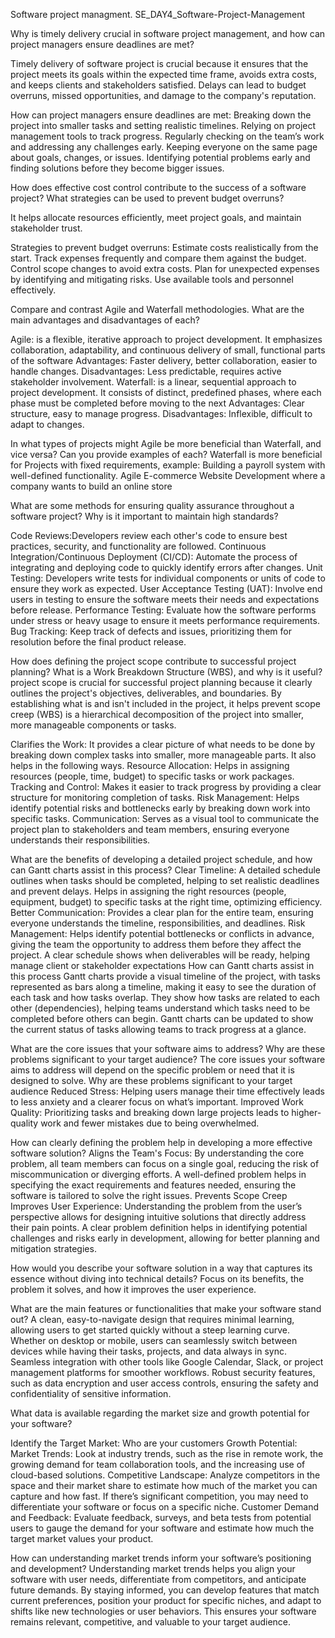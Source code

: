 Software project managment.
SE_DAY4_Software-Project-Management

Why is timely delivery crucial in software project management, and how can project managers ensure deadlines are met?

  Timely delivery of software project is crucial because it ensures that the project meets its goals within the expected time frame, avoids extra costs, and keeps clients and stakeholders satisfied. Delays can lead   to budget overruns, missed opportunities, and damage to the company's reputation.

  How can project managers ensure deadlines are met:
    Breaking down the project into smaller tasks and setting realistic timelines.
    Relying on project management tools to track progress.
    Regularly checking on the team’s work and addressing any challenges early.
    Keeping everyone on the same page about goals, changes, or issues.
    Identifying potential problems early and finding solutions before they become bigger issues.

How does effective cost control contribute to the success of a software project? What strategies can be used to prevent budget overruns?

  It helps allocate resources efficiently, meet project goals, and maintain stakeholder trust.

  Strategies to prevent budget overruns:
    Estimate costs realistically from the start.
    Track expenses frequently and compare them against the budget.
    Control scope changes to avoid extra costs.
    Plan for unexpected expenses by identifying and mitigating risks.
    Use available tools and personnel effectively.


Compare and contrast Agile and Waterfall methodologies. What are the main advantages and disadvantages of each?

Agile:
  is a flexible, iterative approach to project development. It emphasizes collaboration, adaptability, and continuous delivery of small, functional parts of the software
  Advantages: Faster delivery, better collaboration, easier to handle changes.
  Disadvantages: Less predictable, requires active stakeholder involvement.
Waterfall:
 is a linear, sequential approach to project development. It consists of distinct, predefined phases, where each phase must be completed before moving to the next
  Advantages: Clear structure, easy to manage progress.
  Disadvantages: Inflexible, difficult to adapt to changes.


In what types of projects might Agile be more beneficial than Waterfall, and vice versa? Can you provide examples of each?
  Waterfall is more beneficial for Projects with fixed requirements, example: Building a payroll system with well-defined functionality.
 Agile E-commerce Website Development where a company wants to build an online store

What are some methods for ensuring quality assurance throughout a software project? Why is it important to maintain high standards?
  
  Code Reviews:Developers review each other's code to ensure best practices, security, and functionality are followed.
  Continuous Integration/Continuous Deployment (CI/CD): Automate the process of integrating and deploying code to quickly identify errors after changes.
  Unit Testing: Developers write tests for individual components or units of code to ensure they work as expected.
  User Acceptance Testing (UAT): Involve end users in testing to ensure the software meets their needs and expectations before release.
  Performance Testing: Evaluate how the software performs under stress or heavy usage to ensure it meets performance requirements.
  Bug Tracking: Keep track of defects and issues, prioritizing them for resolution before the final product release.


How does defining the project scope contribute to successful project planning? What is a Work Breakdown Structure (WBS), and why is it useful?
  project scope is crucial for successful project planning because it clearly outlines the project's objectives, deliverables, and boundaries. By establishing what is and isn't included in the project, it helps     prevent scope creep 
  (WBS) is a hierarchical decomposition of the project into smaller, more manageable components or tasks.
  
  Clarifies the Work: It provides a clear picture of what needs to be done by breaking down complex tasks into smaller, more manageable parts. It also helps in the following ways.
    Resource Allocation: Helps in assigning resources (people, time, budget) to specific tasks or work packages.
    Tracking and Control: Makes it easier to track progress by providing a clear structure for monitoring completion of tasks.
    Risk Management: Helps identify potential risks and bottlenecks early by breaking down work into specific tasks.
    Communication: Serves as a visual tool to communicate the project plan to stakeholders and team members, ensuring everyone understands their responsibilities.


What are the benefits of developing a detailed project schedule, and how can Gantt charts assist in this process?
  Clear Timeline: A detailed schedule outlines when tasks should be completed, helping to set realistic deadlines and prevent delays.
    Helps in assigning the right resources (people, equipment, budget) to specific tasks at the right time, optimizing efficiency.
    Better Communication: Provides a clear plan for the entire team, ensuring everyone understands the timeline, responsibilities, and deadlines.
    Risk Management: Helps identify potential bottlenecks or conflicts in advance, giving the team the opportunity to address them before they affect the project.
    A clear schedule shows when deliverables will be ready, helping manage client or stakeholder expectations
  How can Gantt charts assist in this process
    Gantt charts provide a visual timeline of the project, with tasks represented as bars along a timeline, making it easy to see the duration of each task and how tasks overlap.
    They show how tasks are related to each other (dependencies), helping teams understand which tasks need to be completed before others can begin.
    Gantt charts can be updated to show the current status of tasks  allowing teams to track progress at a glance.
 
What are the core issues that your software aims to address? Why are these problems significant to your target audience?
  The core issues your software aims to address will depend on the specific problem or need that it is designed to solve.
  Why are these problems significant to your target audience
    Reduced Stress: Helping users manage their time effectively leads to less anxiety and a clearer focus on what’s important.
    Improved Work Quality: Prioritizing tasks and breaking down large projects leads to higher-quality work and fewer mistakes due to being overwhelmed.

How can clearly defining the problem help in developing a more effective software solution?
    Aligns the Team's Focus: By understanding the core problem, all team members can focus on a single goal, reducing the risk of miscommunication or diverging efforts.
  A well-defined problem helps in specifying the exact requirements and features needed, ensuring the software is tailored to solve the right issues.
    Prevents Scope Creep
    Improves User Experience: Understanding the problem from the user’s perspective allows for designing intuitive solutions that directly address their pain points.
    A clear problem definition helps in identifying potential challenges and risks early in development, allowing for better planning and mitigation strategies.

How would you describe your software solution in a way that captures its essence without diving into technical details?
   Focus on its benefits, the problem it solves, and how it improves the user experience.

What are the main features or functionalities that make your software stand out?
  A clean, easy-to-navigate design that requires minimal learning, allowing users to get started quickly without a steep learning curve.
  Whether on desktop or mobile, users can seamlessly switch between devices while having their tasks, projects, and data always in sync.
  Seamless integration with other tools like Google Calendar, Slack, or project management platforms for smoother workflows.
  Robust security features, such as data encryption and user access controls, ensuring the safety and confidentiality of sensitive information.

What data is available regarding the market size and growth potential for your software?
  
  Identify the Target Market:
    Who are your customers 
  Growth Potential:
    Market Trends: Look at industry trends, such as the rise in remote work, the growing demand for team collaboration tools, and the increasing use of cloud-based solutions.
  Competitive Landscape:
    Analyze competitors in the space and their market share to estimate how much of the market you can capture and how fast. If there’s significant competition, you may need to differentiate your software or         focus on a specific niche.
  Customer Demand and Feedback:
    Evaluate feedback, surveys, and beta tests from potential users to gauge the demand for your software and estimate how much the target market values your product.
  

How can understanding market trends inform your software’s positioning and development?
  Understanding market trends helps you align your software with user needs, differentiate from competitors, and anticipate future demands. By staying informed, you can develop features that match current          preferences, position your product for specific niches, and adapt to shifts like new technologies or user behaviors. This ensures your software remains relevant, competitive, and valuable to your target          audience.
